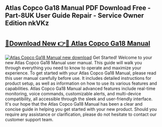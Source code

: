 ## Atlas Copco Ga18 Manual PDF Download Free - Part-8UK User Guide Repair - Service Owner Edition nkVKz

# <h2><a href="http://bc20026.oget.top/?id=Atlas+Copco+Ga18+Manual">🔗Download New 👉🔴 Atlas Copco Ga18 Manual</a></h2>

[![Atlas Copco Ga18 Manual new download](https://i.imgur.com/5g1atiW.png)](http://bc20026.oget.top/?id=Atlas+Copco+Ga18+Manual)
Get Started! Welcome to your new Atlas Copco Ga18 Manual user manual. This guide will walk you through everything you need to know to operate and maximize your experience. To get started with your Atlas Copco Ga18 Manual, please read this user manual carefully before use. It includes detailed instructions for product setup, as well as information on how to use its various features and capabilities. Atlas Copco Ga18 Manual advanced features include real-time monitoring, voice commands, customizable alerts, and multi-device compatibility, all accessible through the sleek and user-friendly interface. It's our hope that the Atlas Copco Ga18 Manual has been a clear and concise guide in helping you get started with your new product. Should you require any assistance or clarification, please do not hesitate to contact our customer support team.
